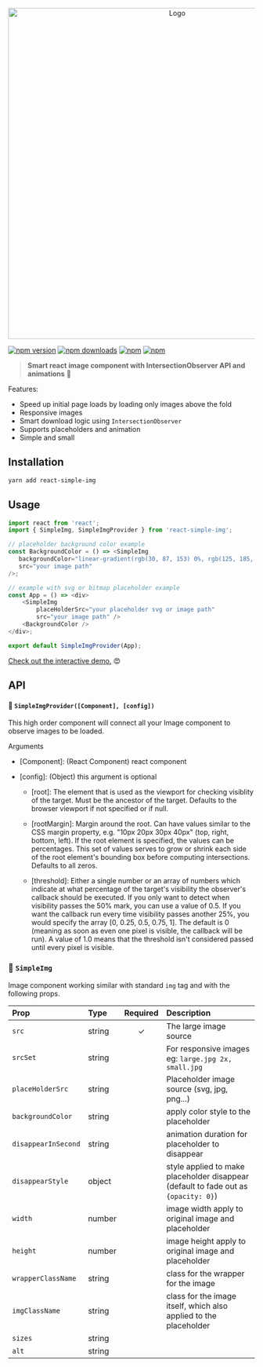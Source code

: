 <p align="center">
    <img width="675" src="https://raw.githubusercontent.com/bluebill1049/react-simple-img/master/assets/logo.jpg" alt="Logo" />
</p>

[![npm version](https://img.shields.io/npm/v/react-simple-img.svg?style=flat-square)](https://www.npmjs.com/package/react-simple-img)
[![npm downloads](https://img.shields.io/npm/dm/react-simple-img.svg?style=flat-square)](https://www.npmjs.com/package/react-simple-img)
[![npm](https://img.shields.io/npm/dt/react-simple-img.svg?style=flat-square)](https://www.npmjs.com/package/react-simple-img)
[![npm](https://img.shields.io/npm/l/react-simple-img.svg?style=flat-square)](https://www.npmjs.com/package/react-lazyload-image)

> **Smart react image component with IntersectionObserver API and animations** :clap:

Features:

* Speed up initial page loads by loading only images above the fold 
* Responsive images
* Smart download logic using `IntersectionObserver`
* Supports placeholders and animation 
* Simple and small

## Installation
```bash
yarn add react-simple-img
```

## Usage
```js
import react from 'react';
import { SimpleImg, SimpleImgProvider } from 'react-simple-img';

// placeholder background color example
const BackgroundColor = () => <SimpleImg
   backgroundColor="linear-gradient(rgb(30, 87, 153) 0%, rgb(125, 185, 232) 100%)"
   src="your image path"
/>;

// example with svg or bitmap placeholder example
const App = () => <div>
    <SimpleImg
        placeHolderSrc="your placeholder svg or image path"
        src="your image path" />
    <BackgroundColor />
</div>;

export default SimpleImgProvider(App);
```

[Check out the interactive demo.](https://react-simple-img.herokuapp.com/) 😍

## API

#### 🔗 `SimpleImgProvider([Component], [config])`

This high order component will connect all your Image component to observe images to be loaded.

Arguments

* [Component]: (React Component) react component

* [config]: (Object) this argument is optional


     - [root]: The element that is used as the viewport for checking
       visiblity of the target. Must be the ancestor of the target. Defaults
       to the browser viewport if not specified or if null.

     - [rootMargin]: Margin around the root. Can have values similar to the
       CSS margin property, e.g. "10px 20px 30px 40px" (top, right, bottom,
       left). If the root element is specified, the values can be
       percentages. This set of values serves to grow or shrink each side of
       the root element's bounding box before computing intersections.
       Defaults to all zeros.

     - [threshold]: Either a single number or an array of numbers which
       indicate at what percentage of the target's visibility the observer's
       callback should be executed. If you only want to detect when
       visibility passes the 50% mark, you can use a value of 0.5. If you
       want the callback run every time visibility passes another 25%, you
       would specify the array [0, 0.25, 0.5, 0.75, 1]. The default is 0
       (meaning as soon as even one pixel is visible, the callback will be
       run). A value of 1.0 means that the threshold isn't considered passed
       until every pixel is visible.

### 🔗 `SimpleImg`

Image component working similar with standard `img` tag and with the following props.

| Prop                | Type   | Required | Description                                                                         |
| :------------------ | :----- | :------: | :---------------------------------------------------------------------------------- |
| `src`               | string |    ✓     | The large image source                                                              |
| `srcSet`            | string |          | For responsive images eg: `large.jpg 2x, small.jpg`                                 |
| `placeHolderSrc`    | string |          | Placeholder image source (svg, jpg, png...)                                         |
| `backgroundColor`   | string |          | apply color style to the placeholder                                                |
| `disappearInSecond` | string |          | animation duration for placeholder to disappear                                     |
| `disappearStyle`    | object |          | style applied to make placeholder disappear (default to fade out as `{opacity: 0}`) |
| `width`             | number |          | image width apply to original image and placeholder                                 |
| `height`            | number |          | image height apply to original image and placeholder                                |
| `wrapperClassName`  | string |          | class for the wrapper for the image                                                 |
| `imgClassName`      | string |          | class for the image itself, which also applied to the placeholder                   |
| `sizes`             | string |          |                                                                                     |
| `alt`               | string |          |                                                                                     |
